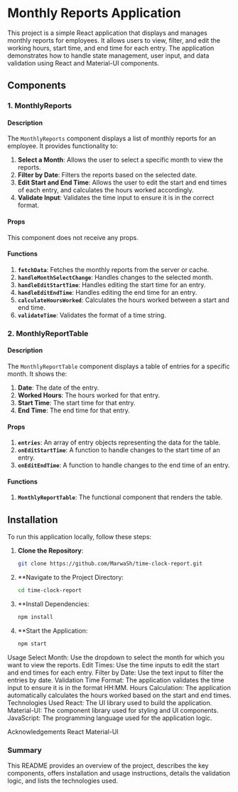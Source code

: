 # Monthly Reports Application

This project is a simple React application that displays and manages monthly reports for employees. It allows users to view, filter, and edit the working hours, start time, and end time for each entry. The application demonstrates how to handle state management, user input, and data validation using React and Material-UI components.

## Components

### 1. MonthlyReports

#### Description

The `MonthlyReports` component displays a list of monthly reports for an employee. It provides functionality to:

1. **Select a Month**: Allows the user to select a specific month to view the reports.
2. **Filter by Date**: Filters the reports based on the selected date.
3. **Edit Start and End Time**: Allows the user to edit the start and end times of each entry, and calculates the hours worked accordingly.
4. **Validate Input**: Validates the time input to ensure it is in the correct format.

#### Props

This component does not receive any props.

#### Functions

1. **`fetchData`**: Fetches the monthly reports from the server or cache.
2. **`handleMonthSelectChange`**: Handles changes to the selected month.
3. **`handleEditStartTime`**: Handles editing the start time for an entry.
4. **`handleEditEndTime`**: Handles editing the end time for an entry.
5. **`calculateHoursWorked`**: Calculates the hours worked between a start and end time.
6. **`validateTime`**: Validates the format of a time string.

### 2. MonthlyReportTable

#### Description

The `MonthlyReportTable` component displays a table of entries for a specific month. It shows the:

1. **Date**: The date of the entry.
2. **Worked Hours**: The hours worked for that entry.
3. **Start Time**: The start time for that entry.
4. **End Time**: The end time for that entry.

#### Props

1. **`entries`**: An array of entry objects representing the data for the table.
2. **`onEditStartTime`**: A function to handle changes to the start time of an entry.
3. **`onEditEndTime`**: A function to handle changes to the end time of an entry.

#### Functions

1. **`MonthlyReportTable`**: The functional component that renders the table.

## Installation

To run this application locally, follow these steps:

1. **Clone the Repository**:

   ```bash
   git clone https://github.com/MarwaSh/time-clock-report.git

2. **Navigate to the Project Directory:
   ```bash
   cd time-clock-report
3. **Install Dependencies:
   ````bash
   npm install
4. **Start the Application:
   ````bash
   npm start


Usage
   Select Month: Use the dropdown to select the month for which you want to view the reports.
   Edit Times: Use the time inputs to edit the start and end times for each entry.
   Filter by Date: Use the text input to filter the entries by date.
   Validation
   Time Format: The application validates the time input to ensure it is in the format HH:MM.
   Hours Calculation: The application automatically calculates the hours worked based on the start and end times.
   Technologies Used
   React: The UI library used to build the application.
   Material-UI: The component library used for styling and UI components.
   JavaScript: The programming language used for the application logic.

   Acknowledgements
React
Material-UI

### Summary

This README provides an overview of the project, describes the key components, offers installation and usage instructions, details the validation logic, and lists the technologies used.






